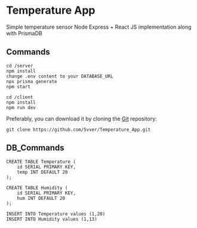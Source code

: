 # Temperature App

Simple temperature sensor Node Express + React JS implementation along with PrismaDB  


Commands
----

    cd /server
    npm install
    change .env content to your DATABASE_URL
    npx prisma generate
    npm start

    cd /client
    npm install
    npm run dev

Preferably, you can download it by cloning the [Git](https://github.com/5vver/Temperature_App) repository:

    git clone https://github.com/5vver/Temperature_App.git

DB_Commands
----

    CREATE TABLE Temperature (
        id SERIAL PRIMARY KEY,
        temp INT DEFAULT 20
    );

    CREATE TABLE Humidity (
        id SERIAL PRIMARY KEY,
        hum INT DEFAULT 20
    );

    INSERT INTO Temperature values (1,20)
    INSERT INTO Humidity values (1,13)